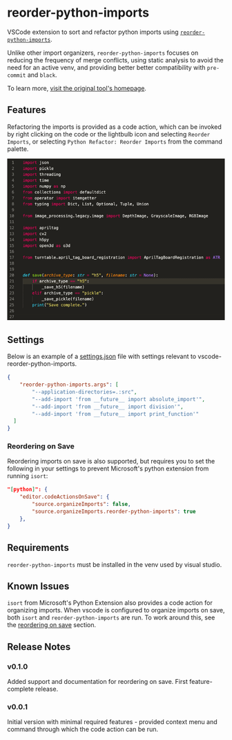 # reorder-python-imports

VSCode extension to sort and refactor python imports using
[`reorder-python-imports`](https://github.com/asottile/reorder_python_imports).

Unlike other import organizers, `reorder-python-imports` focuses on reducing the
frequency of merge conflicts, using static analysis to avoid the need for an active
venv, and providing better better compatibility with `pre-commit` and `black`.

To learn more,
[visit the original tool's homepage](https://github.com/asottile/reorder_python_imports).

## Features

Refactoring the imports is provided as a code action, which can be invoked by right
clicking on the code or the lightbulb icon and selecting `Reorder Imports`, or
selecting `Python Refactor: Reorder Imports` from the command palette.

![Example usage from context menu](res/context-menu-example.gif)

## Settings

Below is an example of a [settings.json](https://code.visualstudio.com/Docs/customization/userandworkspace) file with settings relevant to
vscode-reorder-python-imports.

```json
{
    "reorder-python-imports.args": [
        "--application-directories=.:src",
        "--add-import 'from __future__ import absolute_import'",
        "--add-import 'from __future__ import division'",
        "--add-import 'from __future__ import print_function'"
  ]
}
```

### Reordering on Save

Reordering imports on save is also supported, but requires you to set the following in
your settings to prevent Microsoft's python extension from running `isort`:

```json
"[python]": {
    "editor.codeActionsOnSave": {
        "source.organizeImports": false,
        "source.organizeImports.reorder-python-imports": true
    },
}
```

## Requirements

`reorder-python-imports` must be installed in the venv used by visual studio.

## Known Issues

`isort` from Microsoft's Python Extension also provides a code action for organizing
imports. When vscode is configured to organize imports on save, both `isort` and
`reorder-python-imports` are run. To work around this, see the [reordering on save](#reordering-on-save) section.

## Release Notes

### v0.1.0

Added support and documentation for reordering on save. First feature-complete release.

### v0.0.1

Initial version with minimal required features - provided context menu and command through which the code action can be run.

